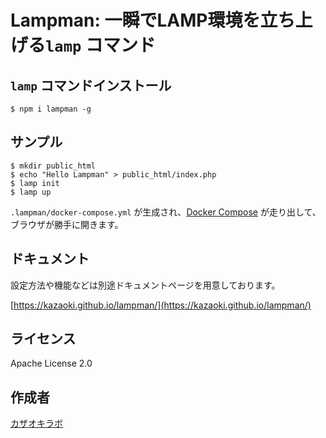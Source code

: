 
# Lampman: 一瞬でLAMP環境を立ち上げる`lamp` コマンド

## `lamp` コマンドインストール

```
$ npm i lampman -g
```

## サンプル

```
$ mkdir public_html
$ echo "Hello Lampman" > public_html/index.php
$ lamp init
$ lamp up
```

`.lampman/docker-compose.yml` が生成され、[Docker Compose](https://docs.docker.com/compose/install/) が走り出して、ブラウザが勝手に開きます。

## ドキュメント

設定方法や機能などは別途ドキュメントページを用意しております。

[https://kazaoki.github.io/lampman/](https://kazaoki.github.io/lampman/)

## ライセンス
Apache License 2.0

## 作成者
[カザオキラボ](https://kazaoki.jp/)
